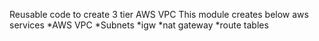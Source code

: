 Reusable code to create 3 tier AWS VPC
This module creates below aws services
*AWS VPC
*Subnets
*igw
*nat gateway
*route tables

